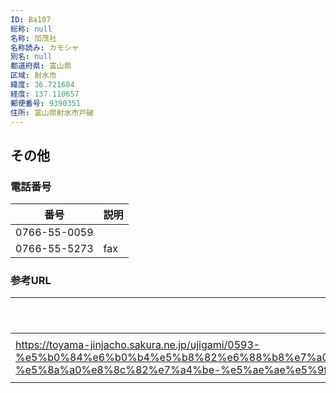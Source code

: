 ```yaml
---
ID: Ba107
総称: null
名称: 加茂社
名称読み: カモシャ
別名: null
都道府県: 富山県
区域: 射水市
緯度: 36.721684
経度: 137.110657
郵便番号: 9390351
住所: 富山県射水市戸破
---
```


## その他

### 電話番号

| 番号         | 説明 |
| ------------ | ---- |
| 0766-55-0059 |      |
| 0766-55-5273 | fax  |

### 参考URL

| URL                                                                                                                                                                                                                     | 説明   |
| ----------------------------------------------------------------------------------------------------------------------------------------------------------------------------------------------------------------------- | ------ |
| https://toyama-jinjacho.sakura.ne.jp/ujigami/0593-%e5%b0%84%e6%b0%b4%e5%b8%82%e6%88%b8%e7%a0%b4%ef%bc%88%e8%8c%b6%e5%b1%8b%e7%94%ba%ef%bc%89-%e5%8a%a0%e8%8c%82%e7%a4%be-%e5%ae%ae%e5%9f%8e%e3%80%80%e6%be%84%e7%94%b7/ | 神社庁 |
